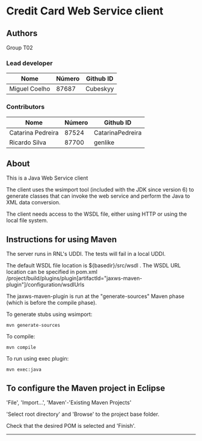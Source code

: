 # Credit Card Web Service client

## Authors

Group T02

### Lead developer 

| Nome              | Número   | Github ID          |
| ----------------- | -------- | ------------------ | 
| Miguel Coelho     |  87687   |   Cubeskyy         |



### Contributors

| Nome              | Número   | Github ID          |
| ----------------- | -------- | ------------------ | 
| Catarina Pedreira | 87524    | CatarinaPedreira   |
| Ricardo Silva     | 87700    | genlike            |



## About

This is a Java Web Service client

The client uses the wsimport tool (included with the JDK since version 6)
to generate classes that can invoke the web service and
perform the Java to XML data conversion.

The client needs access to the WSDL file,
either using HTTP or using the local file system.


## Instructions for using Maven

The server runs in RNL's UDDI. The tests will fail in a local UDDI.

The default WSDL file location is ${basedir}/src/wsdl .
The WSDL URL location can be specified in pom.xml
/project/build/plugins/plugin[artifactId="jaxws-maven-plugin"]/configuration/wsdlUrls

The jaxws-maven-plugin is run at the "generate-sources" Maven phase (which is before the compile phase).

To generate stubs using wsimport:

```
mvn generate-sources
```

To compile:

```
mvn compile
```

To run using exec plugin:

```
mvn exec:java
```

## To configure the Maven project in Eclipse

'File', 'Import...', 'Maven'-'Existing Maven Projects'

'Select root directory' and 'Browse' to the project base folder.

Check that the desired POM is selected and 'Finish'.


----
